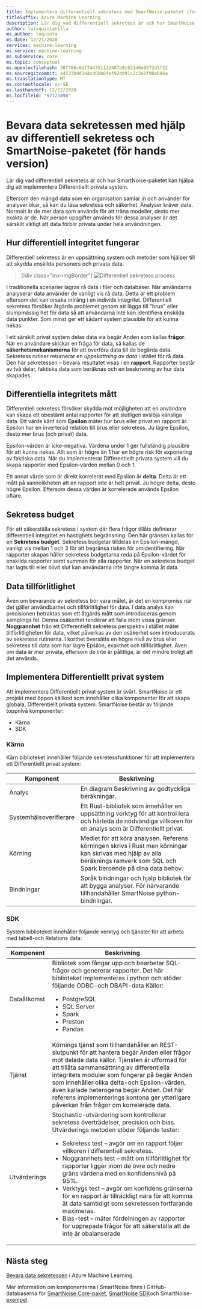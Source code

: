 ```yaml
---
title: Implementera differentiell sekretess med SmartNoise-paketet (förhands granskning)
titleSuffix: Azure Machine Learning
description: Lär dig vad differentiell sekretess är och hur SmartNoise-paketet kan hjälpa dig att implementera differentiella privata system som bevarar data sekretess.
author: luisquintanilla
ms.author: luquinta
ms.date: 12/21/2020
services: machine-learning
ms.service: machine-learning
ms.subservice: core
ms.topic: conceptual
ms.openlocfilehash: 307786c0df744751122487b8c931d0e9572d5f22
ms.sourcegitcommit: a4533b9d3d4cd6bb6faf92dd91c2c3e1f98ab86a
ms.translationtype: MT
ms.contentlocale: sv-SE
ms.lasthandoff: 12/22/2020
ms.locfileid: "97723498"
---
```

# <a name="preserve-data-privacy-by-using-differential-privacy-and-the-smartnoise-package-preview"></a>Bevara data sekretessen med hjälp av differentiell sekretess och SmartNoise-paketet (för hands version)

Lär dig vad differentiell sekretess är och hur SmartNoise-paketet kan hjälpa dig att implementera Differentiellt privata system.

Eftersom den mängd data som en organisation samlar in och använder för analyser ökar, så kan du läsa sekretess och säkerhet. Analyser kräver data. Normalt är de mer data som används för att träna modeller, desto mer exakta är de. När person uppgifter används för dessa analyser är det särskilt viktigt att data förblir privata under hela användningen.

## <a name="how-differential-privacy-works"></a>Hur differentiell integritet fungerar

Differentiell sekretess är en uppsättning system och metoder som hjälper till att skydda enskilda personers och privata data.

> [!div class="mx-imgBorder"]
> ![Differentiell sekretess process](./media/concept-differential-privacy/differential-privacy-process.jpg)

I traditionella scenarier lagras rå data i filer och databaser. När användarna analyserar data använder de vanligt vis rå data. Detta är ett problem eftersom det kan orsaka intrång i en individs integritet. Differentiell sekretess försöker åtgärda problemet genom att lägga till "brus" eller slumpmässig het för data så att användarna inte kan identifiera enskilda data punkter. Som minst ger ett sådant system plausible för att kunna nekas.

I ett särskilt privat system delas data via begär Anden som kallas **frågor**. När en användare skickar en fråga för data, så kallas de **säkerhetsmekanismerna** för att överföra data till de begärda data. Sekretess rutiner returnerar en *uppskattning av data* i stället för rå data. Den här sekretessen – bevara resultatet visas i en **rapport**. Rapporter består av två delar, faktiska data som beräknas och en beskrivning av hur data skapades.

## <a name="differential-privacy-metrics"></a>Differentiella integritets mått

Differentiell sekretess försöker skydda mot möjligheten att en användare kan skapa ett obestämt antal rapporter för att slutligen avslöja känsliga data. Ett värde känt som **Epsilon** mäter hur brus eller privat en rapport är. Epsilon har en inverterad relation till brus eller sekretess. Ju lägre Epsilon, desto mer brus (och privat) data.

Epsilon-värden är icke-negativa. Värdena under 1 ger fullständig plausible för att kunna nekas. Allt som är högre än 1 har en högre risk för exponering av faktiska data. När du implementerar Differentiellt privata system vill du skapa rapporter med Epsilon-värden mellan 0 och 1.

Ett annat värde som är direkt korrelerat med Epsilon är **delta**. Delta är ett mått på sannolikheten att en rapport inte är helt privat. Ju högre delta, desto högre Epsilon. Eftersom dessa värden är korrelerade används Epsilon oftare.

## <a name="privacy-budget"></a>Sekretess budget

För att säkerställa sekretess i system där flera frågor tillåts definierar differentiell integritet en hastighets begränsning. Den här gränsen kallas för en **Sekretess budget**. Sekretess budgetar tilldelas en Epsilon-mängd, vanligt vis mellan 1 och 3 för att begränsa risken för omidentifiering. När rapporter skapas håller sekretess budgetarna reda på Epsilon-värdet för enskilda rapporter samt summan för alla rapporter. När en sekretess budget har lagts till eller blivit slut kan användarna inte längre komma åt data.  

## <a name="reliability-of-data"></a>Data tillförlitlighet

Även om bevarande av sekretess bör vara målet, är det en kompromiss när det gäller användbarhet och tillförlitlighet för data. I data analys kan precisionen betraktas som ett åtgärds mått som introduceras genom samplings fel. Denna osäkerhet tenderar att falla inom vissa gränser. **Noggrannhet** från ett Differentiellt sekretess perspektiv i stället mäter tillförlitligheten för data, vilket påverkas av den osäkerhet som introducerats av sekretess rutinerna. I korthet översätts en högre nivå av brus eller sekretess till data som har lägre Epsilon, exakthet och tillförlitlighet. Även om data är mer privata, eftersom de inte är pålitliga, är det mindre troligt att det används.

## <a name="implementing-differentially-private-systems"></a>Implementera Differentiellt privat system

Att implementera Differentiellt privat system är svårt. SmartNoise är ett projekt med öppen källkod som innehåller olika komponenter för att skapa globala, Differentiellt privata system. SmartNoise består av följande toppnivå komponenter:

- Kärna
- SDK

### <a name="core"></a>Kärna

Kärn biblioteket innehåller följande sekretessfunktioner för att implementera ett Differentiellt privat system:

|Komponent  |Beskrivning  |
|---------|---------|
|Analys     | En diagram Beskrivning av godtyckliga beräkningar. |
|Systemhälsoverifierare     | Ett Rust-bibliotek som innehåller en uppsättning verktyg för att kontrol lera och härleda de nödvändiga villkoren för en analys som är Differentiellt privat.          |
|Körning     | Mediet för att köra analysen. Referens körningen skrivs i Rust men körningar kan skrivas med hjälp av alla beräknings ramverk som SQL och Spark beroende på dina data behov.        |
|Bindningar     | Språk bindningar och hjälp bibliotek för att bygga analyser. För närvarande tillhandahåller SmartNoise python-bindningar. |

### <a name="sdk"></a>SDK

System biblioteket innehåller följande verktyg och tjänster för att arbeta med tabell-och Relations data:

|Komponent  |Beskrivning  |
|---------|---------|
|Dataåtkomst     | Bibliotek som fångar upp och bearbetar SQL-frågor och genererar rapporter. Det här biblioteket implementeras i python och stöder följande ODBC-och DBAPI-data Källor:<ul><li>PostgreSQL</li><li>SQL Server</li><li>Spark</li><li>Preston</li><li>Pandas</li></ul>|
|Tjänst     | Körnings tjänst som tillhandahåller en REST-slutpunkt för att hantera begär Anden eller frågor mot delade data källor. Tjänsten är utformad för att tillåta sammansättning av differentiella integritets moduler som fungerar på begär Anden som innehåller olika delta-och Epsilon-värden, även kallade heterogena begär Anden. Det här referens implementerings kontona ger ytterligare påverkan från frågor om korrelerade data. |
|Utvärderings     | Stochastic-utvärdering som kontrollerar sekretess överträdelser, precision och bias. Utvärderings metoden stöder följande tester: <ul><li>Sekretess test – avgör om en rapport följer villkoren i differentiell sekretess.</li><li>Noggrannhets test – mått om tillförlitlighet för rapporter ligger inom de övre och nedre gräns värdena med en konfidensnivå på 95%.</li><li>Verktygs test – avgör om konfidens gränserna för en rapport är tillräckligt nära för att komma åt data samtidigt som sekretessen fortfarande maximeras.</li><li>Bias-test – mäter fördelningen av rapporter för upprepade frågor för att säkerställa att de inte är obalanserade</li></ul> |

## <a name="next-steps"></a>Nästa steg

[Bevara data sekretessen](how-to-differential-privacy.md) i Azure Machine Learning.

Mer information om komponenterna i SmartNoise finns i GitHub-databaserna för [SmartNoise Core-paket](https://github.com/opendifferentialprivacy/smartnoise-core), [SmartNoise SDK](https://github.com/opendifferentialprivacy/smartnoise-sdk)och SmartNoise- [exempel](https://github.com/opendifferentialprivacy/smartnoise-samples).
